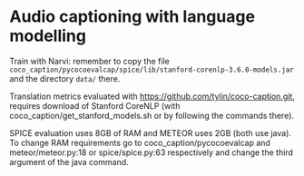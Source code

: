 # Audio captioning with language modelling

Train with Narvi: remember to copy the file 
```coco_caption/pycocoevalcap/spice/lib/stanford-corenlp-3.6.0-models.jar```
and the directory ```data/``` there.

Translation metrics evaluated with https://github.com/tylin/coco-caption.git,
requires download of Stanford CoreNLP (with coco_caption/get_stanford_models.sh
or by following the commands there).

SPICE evaluation uses 8GB of RAM and METEOR uses 2GB (both use java). To change
RAM requirements go to coco_caption/pycocoevalcap and meteor/meteor.py:18 or
spice/spice.py:63 respectively and change the third argument of the java command.